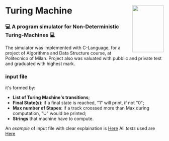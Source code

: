 # Turing Machine                                    <img align="right" width="100" height="150" src="https://upload.wikimedia.org/wikipedia/commons/thumb/a/a1/Alan_Turing_Aged_16.jpg/220px-Alan_Turing_Aged_16.jpg">

 ###  :computer: A program simulator for  Non-Deterministic Turing-Machines  :computer:
The simulator was implemented with C-Language, for a project of Algorithms and Data Structure course, at Politecnico of Milan. Project also was valuated with pubblic and private test and graduated with highest mark.

### input file 
it's formed by:
- **List of Turing Machine's transitions**;
- **Final State(s)**: if a final state is reached, "1" will print, if not "0";
- **Max number of Stapes**: if a track croossed more than Max during computation, "U" would be printed;
- **Strings** that machine have to compute.

An *example* of input file with clear explaination is [Here](https://github.com/bresc19/turing_machine/blob/master/Info.pdf)
All *tests* used are [Here](https://github.com/bresc19/turing_machine/tree/master/Tests) 


